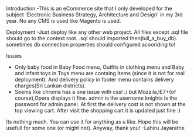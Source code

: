 Introduction
-This is an eCommerce site that I only developed for the subject 'Electronic Business Strategy, Architecture and Design' in my 3rd year. No any CMS is used like Magento is used.

Deployment
-Just deploy like any other web project. All files except .sql file should go to the context root. .sql should imported then(lull_a_buy_db). sometimes db connection properties should configured acooriding to! 

Issues
- Only baby food in Baby Food menu, Outfits in clothing menu and Baby and infant toys in Toys menu are containg Items (since it is not for real deployment). 
   And delivery policy in footer menu contains delivery charges(Sri Lankan districts).
- Seems like chrome has a one issue with css! :/ but Mozzila,IE7+(of course),Opera displays it fine. admin is the username knights is the password for admin panel. 
  At first the delivery cost is not shown at the top viewing cart. After visit the shopping cart it is updated just fine :)
 
 Its nothing much. You can use it for anything as u like. Hope this will be usefull for some one (or might not). Anyway, thank you!
-Lahiru Jayaratne